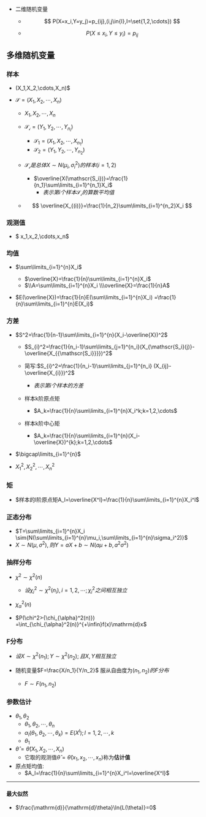 - 二维随机变量

  - $$
    P(X=x_i,Y=y_j)=p_{ij},(i,j\in{I},I=\set{1,2,\cdots})
    $$

    

  - $$
    P(X\leqslant x_i,Y\leqslant y_i)=p_{ij}
    $$

##  多维随机变量

### 样本

- (X_1,X_2,\cdots,X_n)$
  
- $\mathscr{S}=(X_1,X_2,\cdots,X_n)$
  
  - $X_1,X_2,\cdots,X_n$
  
  - $\mathscr{S_i}=(Y_1,Y_2,\cdots,Y_{n_i})$
  
    - $\mathscr{S_1}=(X_1,X_2,\cdots,X_{n_1})$
    - $\mathscr{S_2}=(Y_1,Y_2,\cdots,Y_{n_2})$
  
  - $\mathscr{S_i}是总体X\sim{N(\mu_i,\sigma_i^2)}的样本(i=1,2)$
  
    - $\overline{X(\mathscr{S_i})}=\frac{1}{n_1}\sum\limits_{i=1}^{n_1}X_i$
      - $表示第i个样本\mathscr{S_i}的算数平均值$
  
  - 
    $$
    \overline{X_{(i)}}=\frac{1}{n_2}\sum\limits_{i=1}^{n_2}X_i
    $$

### 观测值

- $ x_1,x_2,\cdots,x_n$

### 均值

- $\sum\limits_{i=1}^{n}X_i$
  - $\overline{X}=\frac{1}{n}\sum\limits_{i=1}^{n}X_i$
  - $\\A=\sum\limits_{i=1}^{n}X_i
    \\\overline{X}=\frac{1}{n}A$

- $E(\overline{X})=\frac{1}{n}E(\sum\limits_{i=1}^{n}X_i) =\frac{1}{n}\sum\limits_{i=1}^{n}E(X_i)$

### 方差

- $S^2=\frac{1}{n-1}\sum\limits_{i=1}^{n}(X_i-\overline{X})^2$

  - $S_{i}^2=\frac{1}{n_i-1}\sum\limits_{j=1}^{n_i}(X_{\mathscr{S_i}(j)}-\overline{X_{{\mathscr{S_i}}}})^2$
  - 简写:$S_{i}^2=\frac{1}{n_i-1}\sum\limits_{j=1}^{n_i}
    (X_{ij}-\overline{X_{i}})^2$
    - $表示第i个样本的方差$

  - 样本k阶原点矩

    - $A_k=\frac{1}{n}\sum\limits_{i=1}^{n}X_i^k;k=1,2,\cdots$
  - 样本k阶中心矩

    - $A_k=\frac{1}{n}\sum\limits_{i=1}^{n}(X_i-\overline{X})^{k};k=1,2,\cdots$

- $\bigcap\limits_{i=1}^{n}$

- $X_1^2,X_2^2,\cdots,X_n^2$

### 矩

- $样本的l阶原点矩A_l=\overline{X^l}=\frac{1}{n}\sum\limits_{i=1}^{n}X_i^l$

### 正态分布

- $T=\sum\limits_{i=1}^{n}X_i
  \sim{N(\sum\limits_{i=1}^{n}\mu_i,\sum\limits_{i=1}^{n}\sigma_i^2)}$
- $X\sim{N(\mu,\sigma^2)},则Y=aX+b\sim{N(a\mu+b,a^2\sigma^2)}$

### 抽样分布

- $\chi^2\sim{\chi^2(n)}$
  - $设\chi_i^2\sim{\chi^2(n_i)},i=1,2,\cdots;\chi_i^2之间相互独立$

- $\chi_{\alpha}^2(n)$
- $P(\chi^2>{\chi_{\alpha}^2(n)})
  =\int_{\chi_{\alpha}^2(n)}^{+\infin}f(x)\mathrm{d}x$

### F分布

- $设X\sim{\chi^2(n_1)};Y\sim{\chi^2(n_2)};且X,Y相互独立$


- 随机变量$F=\frac{X/n_1}{Y/n_2}$ 服从自由度为$(n_1,n_2)的F分布$
  - $F\sim{F(n_1,n_2)}$

### 参数估计

- $\theta_1,\theta_2$
  - $\theta_1,\theta_2,\cdots,\theta_n$
  - $\alpha_l(\theta_1,\theta_2,\cdots,\theta_k)=E(X^l);l=1,2,\cdots,k$
  - $\theta_1$
- $\hat{\theta}=\hat{\theta}(X_1,X_2,\cdots,X_n)$
  - 它取的观测值$\hat{\theta}=\hat{\theta}(x_1,x_2,\cdots,x_n)$称为**估计值**
- 原点矩均值:
  - $A_l=\frac{1}{n}\sum\limits_{i=1}^{n}X_i^l=\overline{X^l}$
- - -

#### 最大似然

- $\frac{\mathrm{d}}{\mathrm{d}\theta}\ln{L(\theta)}=0$

